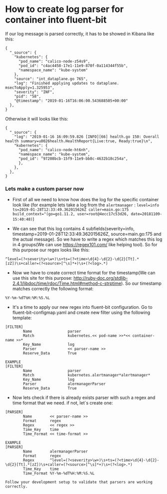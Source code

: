 # How to create log parser for container into fluent-bit


If our log message is parsed correctly, it has to be showed in Kibana like this:

```
{
  "_source": {
    "kubernetes": {
      "pod_name": "calico-node-z54s9",
      "pod_id": "c4ac4458-17e1-11e9-870f-0a114344f55b",
      "namespace_name": "kube-system"
    },
    "source": "int_dataplane.go 765",
    "log": "Finished applying updates to dataplane. msecToApply=1.325953",
    "severity": "INF",
    "pid": "58",
    "@timestamp": "2019-01-16T16:06:00.543688505+00:00"
  },
}
```
Otherwise it will looks like this:
```
{
  "_source": {
    "log": "2019-01-16 16:09:59.826 [INFO][66] health.go 150: Overall health summary=u0026health.HealthReport{Live:true, Ready:true}\n",
    "kubernetes": {
      "pod_name": "calico-node-ht6nh",
      "namespace_name": "kube-system",
      "pod_id": "97208bcb-15f9-11e9-bb8c-4632b18c254a",
      },
    },
  },
}
```


### Lets make a custom parser now

- First of all we need to know how does the log for the specific container look like (for example lets take a log from the `alertmanager` : 
`level=info ts=2019-01-28T12:33:49.362015626Z caller=main.go:175 build_context="(go=go1.11.2, user=root@4ecc17c53d26, date=20181109-15:40:48)`)

- We can see that this log contains 4 subfields(severity=info, timestamp=2019-01-28T12:33:49.362015626Z, source=main.go:175 and the actual message).
So we have to write a regex which matches this log in 4 groups(We can use https://regex101.com/ like helping tool). So for this purpose our regex
looks like this:
```
^level=(?<severity>\w+)\s+ts=(?<time>\d{4}-\d{2}-\d{2}[Tt].*[zZ])\s+caller=(?<source>[^\s]*+)\s+(?<log>.*)
```

- Now we have to create correct time format for the timestamp(We can use this site for this purpose: http://ruby-doc.org/stdlib-2.4.1/libdoc/time/rdoc/Time.html#method-c-strptime).
So our timestamp matches correctly the following format: 
```
%Y-%m-%dT%H:%M:%S.%L
```

- It's a time to apply our new regex into fluent-bit configuration. Go to fluent-bit-configmap.yaml and create new filter using the 
following template:
```
[FILTER]
        Name                parser
        Match               kubernetes.<< pod-name >>*<< container-name >>*
        Key_Name            log
        Parser              << parser-name >>
        Reserve_Data        True
```
```
EXAMPLE
[FILTER]
        Name                parser
        Match               kubernetes.alertmanager*alertmanager*
        Key_Name            log
        Parser              alermanagerParser
        Reserve_Data        True
```
- Now lets check if there is already exists parser with such a regex and time format that we need. if not, let`s create one:
```
[PARSER]
        Name        << parser-name >>
        Format      regex
        Regex       << regex >>
        Time_Key    time
        Time_Format << time-format >>
```
```
EXAMPLE
[PARSER]
        Name        alermanagerParser
        Format      regex
        Regex       ^level=(?<severity>\w+)\s+ts=(?<time>\d{4}-\d{2}-\d{2}[Tt].*[zZ])\s+caller=(?<source>[^\s]*+)\s+(?<log>.*)
        Time_Key    time
        Time_Format %Y-%m-%dT%H:%M:%S.%L
```
```
Follow your development setup to validate that parsers are working correctly.
```
